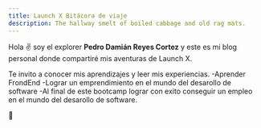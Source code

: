 ```yaml
---
title: Launch X Bitácora de viaje
description: The hallway smelt of boiled cabbage and old rag mats.
---
```


Hola ✌️  soy el explorer **Pedro Damián Reyes Cortez** y este es mi blog personal donde compartiré mis aventuras de Launch X.

Te invito a conocer mis aprendizajes y leer mis experiencias.
-Aprender FrondEnd
-Lograr un emprendimiento en el mundo del desarollo de software
-Al final de este bootcamp lograr con exito conseguir un empleo en el mundo del desarollo de software.

🚀
